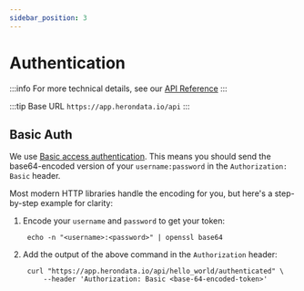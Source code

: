 ```yaml
---
sidebar_position: 3
---
```


# Authentication

:::info
For more technical details, see our [API Reference](/api)
:::

:::tip Base URL
`https://app.herondata.io/api`
:::

## Basic Auth

We use [Basic access
authentication](https://en.wikipedia.org/wiki/Basic_access_authentication).
This means you should send the base64-encoded version of your
`username:password` in the `Authorization: Basic` header.

Most modern HTTP libraries handle the encoding for you, but here's a
step-by-step example for clarity:

1. Encode your `username` and `password` to get your token:

        echo -n "<username>:<password>" | openssl base64

2. Add the output of the above command in the `Authorization` header:

        curl "https://app.herondata.io/api/hello_world/authenticated" \
            --header 'Authorization: Basic <base-64-encoded-token>'
